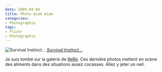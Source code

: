 ```yaml
---
date: 2009-04-04
title: Photo miam miam
categories:
- Photographie
tags:
- Flickr
- Photographie
---
```

<img src="https://farm4.static.flickr.com/3141/3112710601_b433c08431.jpg" alt="Survival Instinct..." />
<em><a title="photo sharing" href="https://www.flickr.com/photos/rerinha/3112710601/">Survival Instinct...</a></em>

Je suis tombé sur la galerie de <a title="ReRe sur Flickr" href="https://www.flickr.com/photos/rerinha/">ReRe</a>. Ces dernière photos mettent en scène des aliments dans des situations assez cocasses. Allez y jeter un oeil.
